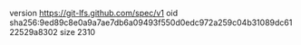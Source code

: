 version https://git-lfs.github.com/spec/v1
oid sha256:9ed89c8e0a9a7ae7db6a09493f550d0edc972a259c04b31089dc6122529a8302
size 2310

